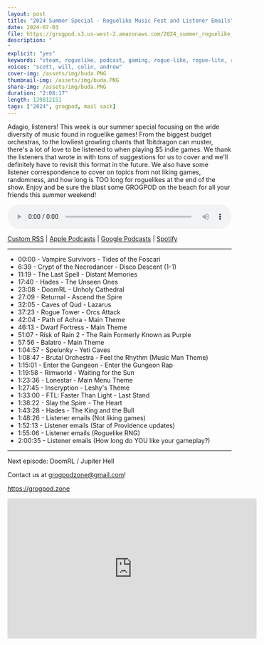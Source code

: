 ```yaml
---
layout: post
title: "2024 Summer Special - Roguelike Music Fest and Listener Emails"
date: 2024-07-03
file: https://grogpod.s3.us-west-2.amazonaws.com/2024_summer_roguelike_music.mp3
description: "
"
explicit: "yes" 
keywords: "steam, roguelike, podcast, gaming, rogue-like, rogue-lite, roguelite"
voices: "scott, will, colin, andrew"
cover-img: /assets/img/buda.PNG
thumbnail-img: /assets/img/buda.PNG
share-img: /assets/img/buda.PNG
duration: "2:08:17"
length: 129812151
tags: ["2024", grogpod, mail sack]
---
```


Adagio, listeners! This week is our summer special focusing on the wide diversity of music found in roguelike games! From the biggest budget orchestras, to the lowliest growling chants that 1bitdragon can muster, there's a lot of love to be listened to when playing $5 indie games. We thank the listeners that wrote in with tons of suggestions for us to cover and we'll definitely have to revisit this format in the future. We also have some listener correspondence to cover on topics from not liking games, randomness, and how long is TOO long for roguelikes at the end of the show. Enjoy and be sure the blast some GROGPOD on the beach for all your friends this summer weekend!


<div class="container">
  <audio controls style="width: 100%;">
    <source src="https://grogpod.s3.us-west-2.amazonaws.com/2024_summer_roguelike_music.mp3" type="audio/mpeg">
  </audio>
</div>

[Custom RSS](https://grogpod.zone/feed.xml) | [Apple Podcasts](https://podcasts.apple.com/us/podcast/grogpod/id1650474911) | [Google Podcasts](https://podcasts.google.com/feed/aHR0cHM6Ly9ncm9ncG9kLnpvbmUvZmVlZC54bWw) | [Spotify](https://open.spotify.com/show/655SEhPUWIC77oO3hILe0b)

---
* 00:00 - Vampire Survivors - Tides of the Foscari
* 6:39 - Crypt of the Necrodancer - Disco Descent (1-1)
* 11:19 - The Last Spell - Distant Memories
* 17:40 - Hades - The Unseen Ones
* 23:08 - DoomRL - Unholy Cathedral
* 27:09 - Returnal - Ascend the Spire
* 32:05 - Caves of Qud - Lazarus
* 37:23 - Rogue Tower - Orcs Attack
* 42:04 - Path of Achra - Main Theme
* 46:13 - Dwarf Fortress - Main Theme
* 51:07 - Risk of Rain 2 - The Rain Formerly Known as Purple
* 57:56 - Balatro - Main Theme
* 1:04:57 - Spelunky - Yeti Caves
* 1:08:47 - Brutal Orchestra - Feel the Rhythm (Music Man Theme)
* 1:15:01 - Enter the Gungeon - Enter the Gungeon Rap
* 1:19:58 - Rimworld - Waiting for the Sun
* 1:23:36 - Lonestar - Main Menu Theme
* 1:27:45 - Inscryption - Leshy's Theme
* 1:33:00 - FTL: Faster Than Light - Last Stand
* 1:38:22  - Slay the Spire - The Heart
* 1:43:28  - Hades - The King and the Bull
* 1:48:26 - Listener emails (Not liking games)
* 1:52:13 - Listener emails (Star of Providence updates)
* 1:55:06 - Listener emails (Roguelike RNG)
* 2:00:35 - Listener emails (How long do YOU like your gameplay?)

---



Next episode: DoomRL / Jupiter Hell

Contact us at grogpodzone@gmail.com!

https://grogpod.zone


<div class="embed-responsive embed-responsive-16by9">
<iframe width="560" height="315" src="https://www.youtube.com/embed/xxxxxx" title="YouTube video player" frameborder="0" allow="accelerometer; autoplay; clipboard-write; encrypted-media; gyroscope; picture-in-picture" allowfullscreen></iframe>
</div>
